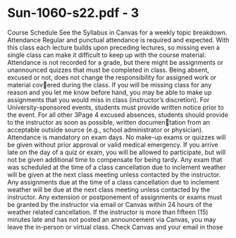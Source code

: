 # Sun-1060-s22.pdf - 3

Course Schedule
See the Syllabus in Canvas for a weekly topic breakdown.
Attendance
Regular and punctual attendance is required and expected. With this class each lecture builds upon
preceding lectures, so missing even a single class can make it difficult to keep up with the course
material. Attendance is not recorded for a grade, but there might be assignments or unannounced
quizzes that must be completed in class.
Being absent, excused or not, does not change the responsibility for assigned work or material covered during the class. If you will be missing class for any reason and you let me know before hand,
you may be able to make up assignments that you would miss in class (instructor’s discretion). For
University-sponsored events, students must provide written notice prior to the event. For all other
3Page 4
excused absences, students should provide to the instructor as soon as possible, written documentation from an acceptable outside source (e.g., school administrator or physician).
Attendance is mandatory on exam days. No make-up exams or quizzes will be given without
prior approval or valid medical emergency. If you arrive late on the day of a quiz or exam, you will
be allowed to participate, but will not be given additional time to compensate for being tardy.
Any exam that was scheduled at the time of a class cancellation due to inclement weather will
be given at the next class meeting unless contacted by the instructor. Any assignments due at
the time of a class cancellation due to inclement weather will be due at the next class meeting
unless contacted by the instructor. Any extension or postponement of assignments or exams must
be granted by the instructor via email or Canvas within 24 hours of the weather related cancellation.
If the instructor is more than fifteen (15) minutes late and has not posted an announcement via
Canvas, you may leave the in-person or virtual class. Check Canvas and your email in those